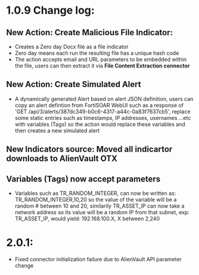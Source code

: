 # 1.0.9 Change log:

## New Action: Create Malicious File Indicator:

- Creates a Zero day Docx file as a file indicator
- Zero day means each run the resulting file has a unique hash code
- The action accepts email and URL parameters to be embedded within the file, users can then extract it via **File Content Extraction connector**

## New Action: Create Simulated Alert

- A dynamically generated Alert based on alert JSON definition, users can copy an alert defintion from FortiSOAR WebUI such as a response of 'GET /api/3/alerts/387dc349-b0c6-4317-a44c-0a83f7637cb5', replace some static entries such as timestamps, IP addresses, usernames ...etc with variables (Tags) so the action would replace these variables and then creates a new simulated alert

## New Indicators source: Moved all indicartor downloads to AlienVault OTX

## Variables (Tags) now accept parameters

- Variables such as TR_RANDOM_INTEGER, can now be written as: TR_RANDOM_INTEGER,10,20 so the value of the variable will be a random # between 10 and 20, similarily TR_ASSET_IP can now take a network address so its value will be a random IP from that subnet, exp: TR_ASSET_IP, would yield: 192.168.100.X, X between 2,240
# 2.0.1:
- Fixed connector initialization failure due to AlienVault API parameter change
